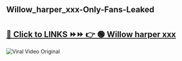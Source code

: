 
 ## Willow_harper_xxx-Only-Fans-Leaked

# <h2><a href="https://clipsfans.com/Willow_harper_xxx&ref=git">🔗 Click to LINKS ⏩⏩ 👉 🟢 Willow harper xxx </a></h2>

<a href="https://clipsfans.com/Willow_harper_xxx&ref=git" rel="nofollow" data-target="animated-image.originalLink"><img src="https://i.ibb.co.com/xMMVF88/686577567.gif" alt="Viral Video Original" style="max-width: 100%; display: inline-block;" data-target="animated-image.originalImage"></a>
